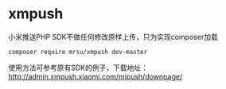 # xmpush
小米推送PHP SDK不做任何修改原样上传，只为实现composer加载
```
composer require mrsu/xmpush dev-master
```
使用方法可参考原有SDK的例子，下载地址：http://admin.xmpush.xiaomi.com/mipush/downpage/
